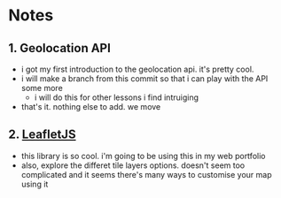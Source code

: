 # Notes

## 1. Geolocation API

- i got my first introduction to the geolocation api. it's pretty cool.
- i will make a branch from this commit so that i can play with the API some more
  - i will do this for other lessons i find intruiging
- that's it. nothing else to add. we move

## 2. [LeafletJS](https://leafletjs.com)

- this library is so cool. i'm going to be using this in my web portfolio
- also, explore the differet tile layers options. doesn't seem too complicated and it seems there's many ways to customise your map using it